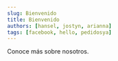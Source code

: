 ```yaml
---
slug: Bienvenido
title: Bienvenido
authors: [hansel, jostyn, arianna]
tags: [facebook, hello, pedidosya]
---
```




Conoce más sobre nosotros. 


<!-- truncate -->

